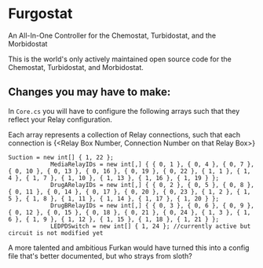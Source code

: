 # Furgostat
An All-In-One Controller for the Chemostat, Turbidostat, and the Morbidostat

This is the world's only actively maintained open source code for the Chemostat, Turbidostat, and Morbidostat.

## Changes you may have to make:
In `Core.cs` you will have to configure the following arrays such that they reflect your Relay configuration.

Each array represents a collection of Relay connections, such that each connection is {<Relay Box Number, Connection Number on that Relay Box>}

```
Suction = new int[] { 1, 22 };
            MediaRelayIDs = new int[,] { { 0, 1 }, { 0, 4 }, { 0, 7 }, { 0, 10 }, { 0, 13 }, { 0, 16 }, { 0, 19 }, { 0, 22 }, { 1, 1 }, { 1, 4 }, { 1, 7 }, { 1, 10 }, { 1, 13 }, { 1, 16 }, { 1, 19 } };
            DrugARelayIDs = new int[,] { { 0, 2 }, { 0, 5 }, { 0, 8 }, { 0, 11 }, { 0, 14 }, { 0, 17 }, { 0, 20 }, { 0, 23 }, { 1, 2 }, { 1, 5 }, { 1, 8 }, { 1, 11 }, { 1, 14 }, { 1, 17 }, { 1, 20 } };
            DrugBRelayIDs = new int[,] { { 0, 3 }, { 0, 6 }, { 0, 9 }, { 0, 12 }, { 0, 15 }, { 0, 18 }, { 0, 21 }, { 0, 24 }, { 1, 3 }, { 1, 6 }, { 1, 9 }, { 1, 12 }, { 1, 15 }, { 1, 18 }, { 1, 21 } };
            LEDPDSwitch = new int[] { 1, 24 }; //currently active but circuit is not modified yet
```

A more talented and ambitious Furkan would have turned this into a config file that's better documented, but who strays from sloth?
